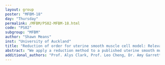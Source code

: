 ```yaml
---
layout: group
poster: "MFBM-18"
day: "Thursday"
permalink: /MFBM/PS02-MFBM-18.html
code: "PS02"
subgroup: "MFBM"
author: "Shawn Means"
inst: "University of Auckland"
title: "Reduction of order for uterine smooth muscle cell model: Relevance and Reproducability"
abstract: "We apply a reduction method to a published uterine smooth muscle cell (uSMC) by Tong, et al. 2011, using both a representative ion channel and steady-state approximation approach. Although an extensive catalogue of potassium channels are known to reside in the uSMC, we hypothesise not all are functionally relevant to reproduce the data given. Further, the Tong model incorporates a vast range of time scales for the Hodgkin-Huxley type activation and inactivataion variables ranging over six orders of magnitude. We demonstrate effective use of a reduced suite of potassium channels and deployment of steady-state approximations that not only reproduces the same data set as the Tong model but additional data a later expanded Tong model with even more potassium channels. Moreover, our reduced model increases computational performance by 200%."
additional_authors: "Prof. Alys Clark, Prof. Leo Cheng, Dr. Amy Garrett and Mr. Mathias Roesler, University of Auckland Bioengineering Group"
---
```

